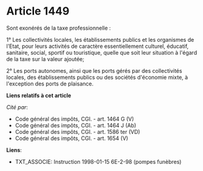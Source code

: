 # Article 1449

Sont exonérés de la taxe professionnelle :

1° Les collectivités locales, les établissements publics et les organismes de l'Etat, pour leurs activités de caractère
essentiellement culturel, éducatif, sanitaire, social, sportif ou touristique, quelle que soit leur situation à l'égard de la
taxe sur la valeur ajoutée;

2° Les ports autonomes, ainsi que les ports gérés par des collectivités locales, des établissements publics ou des sociétés
d'économie mixte, à l'exception des ports de plaisance.

**Liens relatifs à cet article**

_Cité par_:

  - Code général des impôts, CGI. - art. 1464 G (V)
  - Code général des impôts, CGI. - art. 1464 J (Ab)
  - Code général des impôts, CGI. - art. 1586 ter (VD)
  - Code général des impôts, CGI. - art. 1654 (V)

**Liens**:

  - TXT_ASSOCIE: Instruction 1998-01-15 6E-2-98 (pompes funèbres)
